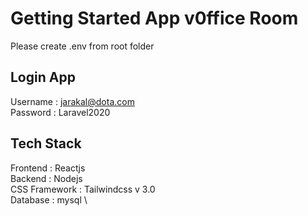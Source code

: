# Getting Started App v0ffice Room

Please create .env from root folder

## Login App

Username : jarakal@dota.com \
Password : Laravel2020

## Tech Stack

Frontend : Reactjs \
Backend : Nodejs \
CSS Framework : Tailwindcss v 3.0 \
Database : mysql \
